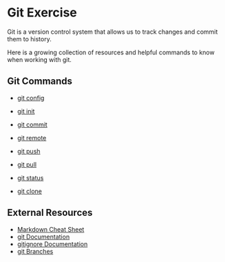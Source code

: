 # Git Exercise
Git is a version control system that allows us to track changes and commit them to history.

Here is a growing collection of resources and helpful commands to know when working with git.

## Git Commands 
- [git config](./Commands/Config.md)

- [git init](./Commands/Init.md)

- [git commit](./Commands/Commit.md)

- [git remote](./Commands/Remote.md)

- [git push](./Commands/PUSH.md)

- [git pull](./Commands/PULL.md)

- [git status](./Commands/Status.md)

- [git clone](./Commands/CLONE.md)

## External Resources 
- [Markdown Cheat Sheet](https://www.markdownguide.org/cheat-sheet/)
- [git Documentation](https://git-scm.com/docs)
- [gitignore Documentation](https://git-scm.com/docs/gitignore)
- [git Branches](https://git-scm.com/book/en/v2/Git-Branching-Branches-in-a-Nutshell)
